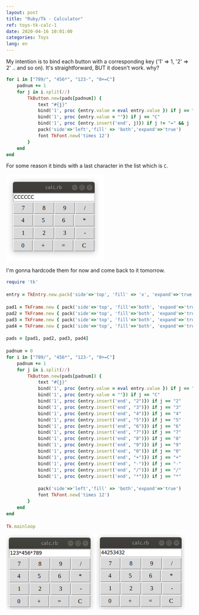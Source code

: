 ```yaml
---
layout: post
title: "Ruby/Tk - Calculator"
ref: toys-tk-calc-1
date: 2020-04-16 10:01:00
categories: Toys
lang: en
---
```



My intention is to bind each button with a corresponding key ('1' => 1, '2' => 2' .. and so on).
It's straightforward, BUT it doesn't work. why?
```rb
for i in ["789/", "456*", "123-", "0+=C"]
    padnum += 1
    for j in i.split(//)
        TkButton.new(pads[padnum]) {
            text "#{j}"
            bind('1', proc {entry.value = eval entry.value }) if j == "="
            bind('1', proc {entry.value = ""}) if j == "C"
            bind('1', proc {entry.insert('end', j)}) if j != "=" && j != "C"
            pack('side'=>'left','fill' => 'both','expand'=>'true')
            font TkFont.new('times 12')
        }
    end
end
```

For some reason it binds with a last character in the list which is `C`.

![tk-calc-fail](/assets/images/toys/ruby-tk-calc/part1/tk-calc-fail.png)

I'm gonna hardcode them for now and come back to it tomorrow.

```rb
require 'tk'

entry = TkEntry.new.pack('side'=>'top', 'fill' => 'x', 'expand'=>'true')

pad1 = TkFrame.new { pack('side'=>'top', 'fill'=>'both', 'expand'=>'true') }
pad2 = TkFrame.new { pack('side'=>'top', 'fill'=>'both', 'expand'=>'true') }
pad3 = TkFrame.new { pack('side'=>'top', 'fill'=>'both', 'expand'=>'true') }
pad4 = TkFrame.new { pack('side'=>'top', 'fill'=>'both', 'expand'=>'true') }

pads = [pad1, pad2, pad3, pad4]

padnum = 0
for i in ["789/", "456*", "123-", "0+=C"]
    padnum += 1
    for j in i.split(//)
        TkButton.new(pads[padnum]) {
            text "#{j}"
            bind('1', proc {entry.value = eval entry.value }) if j == "="
            bind('1', proc {entry.value = ""}) if j == "C"
            bind('1', proc {entry.insert('end', "2")}) if j == "2"
            bind('1', proc {entry.insert('end', "3")}) if j == "3"
            bind('1', proc {entry.insert('end', "4")}) if j == "4"
            bind('1', proc {entry.insert('end', "5")}) if j == "5"
            bind('1', proc {entry.insert('end', "6")}) if j == "6"
            bind('1', proc {entry.insert('end', "7")}) if j == "7"
            bind('1', proc {entry.insert('end', "8")}) if j == "8"
            bind('1', proc {entry.insert('end', "9")}) if j == "9"
            bind('1', proc {entry.insert('end', "0")}) if j == "0"
            bind('1', proc {entry.insert('end', "+")}) if j == "+"
            bind('1', proc {entry.insert('end', "-")}) if j == "-"
            bind('1', proc {entry.insert('end', "/")}) if j == "/"
            bind('1', proc {entry.insert('end', "*")}) if j == "*"
            
            pack('side'=>'left','fill' => 'both','expand'=>'true')
            font TkFont.new('times 12')
        }
    end
end

Tk.mainloop
```

![tk-calc-hardcode-expr](/assets/images/toys/ruby-tk-calc/part1/tk-calc-hardcode-1.png)
![tk-calc-hardcode-result](/assets/images/toys/ruby-tk-calc/part1/tk-calc-hardcode-2.png)

